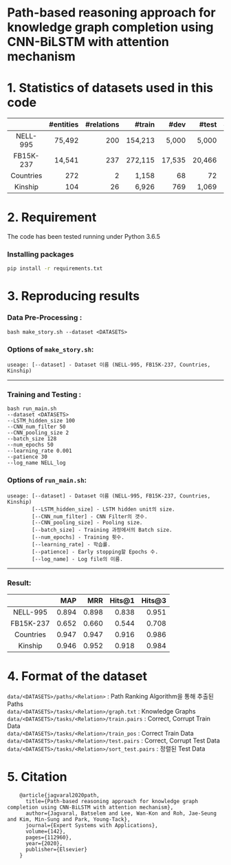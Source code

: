 # Path-based reasoning approach for knowledge graph completion using CNN-BiLSTM with attention mechanism



# 1. Statistics of datasets used in this code
||#entities|#relations|#train|#dev|#test|#tasks|
|:-----------:|------------:|------------:|------------:|------------:|------------:|------------:|
|NELL-995|75,492|200|154,213|5,000|5,000|12|
|FB15K-237|14,541|237|272,115|17,535|20,466|10|
|Countries|272|2|1,158|68|72|2|
|Kinship|104|26|6,926|769|1,069|26|

# 2. Requirement

The code has been tested running under Python 3.6.5
### Installing packages
```bash
pip install -r requirements.txt
```

# 3. Reproducing results

### Data Pre-Processing :
```shell
bash make_story.sh --dataset <DATASETS>
```
     
### Options of ``make_story.sh``:
```
useage: [--dataset] - Dataset 이름 (NELL-995, FB15K-237, Countries, Kinship)
```   
-----------------------------------    

### Training and Testing :
```shell
bash run_main.sh 
--dataset <DATASETS>
--LSTM_hidden_size 100
--CNN_num_filter 50
--CNN_pooling_size 2
--batch_size 128
--num_epochs 50
--learning_rate 0.001
--patience 30
--log_name NELL_log
```

### Options of ``run_main.sh``:
```
useage: [--dataset] - Dataset 이름 (NELL-995, FB15K-237, Countries, Kinship)
        [--LSTM_hidden_size] - LSTM hidden unit의 size.
        [--CNN_num_filter] - CNN Filter의 갯수.
        [--CNN_pooling_size] - Pooling size.
        [--batch_size] - Training 과정에서의 Batch size.
        [--num_epochs] - Training 횟수.
        [--learning_rate] - 학습률.
        [--patience] - Early stopping할 Epochs 수.
        [--log_name] - Log file의 이름.
```   
----------------------------------

### Result:
||MAP|MRR|Hits@1|Hits@3|
|:-----------:|------------:|------------:|------------:|------------:|
|NELL-995|0.894|0.898|0.838|0.951|
|FB15K-237|0.652|0.660|0.544|0.708|
|Countries|0.947|0.947|0.916|0.986|
|Kinship|0.946|0.952|0.918|0.984|

# 4. Format of the dataset

``data/<DATASETS>/paths/<Relation>`` : Path Ranking Algorithm을 통해 추출된 Paths   
``data/<DATASETS>/tasks/<Relation>/graph.txt`` : Knowledge Graphs   
``data/<DATASETS>/tasks/<Relation>/train.pairs`` : Correct, Corrupt Train Data   
``data/<DATASETS>/tasks/<Relation>/train_pos`` : Correct Train Data   
``data/<DATASETS>/tasks/<Relation>/test.pairs`` : Correct, Corrupt Test Data   
``data/<DATASETS>/tasks/<Relation>/sort_test.pairs`` : 정렬된 Test Data   

# 5. Citation
```
    @article{jagvaral2020path,
      title={Path-based reasoning approach for knowledge graph completion using CNN-BiLSTM with attention mechanism},
      author={Jagvaral, Batselem and Lee, Wan-Kon and Roh, Jae-Seung and Kim, Min-Sung and Park, Young-Tack},
      journal={Expert Systems with Applications},
      volume={142},
      pages={112960},
      year={2020},
      publisher={Elsevier}
    }
```
